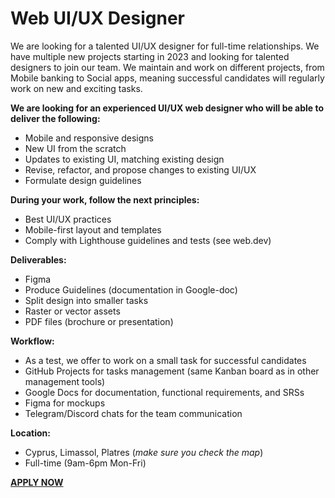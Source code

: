 # Web UI/UX Designer

We are looking for a talented UI/UX designer for full-time relationships. We have multiple new projects starting in 2023 and looking for talented designers to join our team. We maintain and work on different projects, from Mobile banking to Social apps, meaning successful candidates will regularly work on new and exciting tasks.

__We are looking for an experienced UI/UX web designer who will be able to deliver the following:__

- Mobile and responsive designs
- New UI from the scratch
- Updates to existing UI, matching existing design
- Revise, refactor, and propose changes to existing UI/UX
- Formulate design guidelines

__During your work, follow the next principles:__

- Best UI/UX practices
- Mobile-first layout and templates
- Comply with Lighthouse guidelines and tests (see web.dev)

__Deliverables:__

- Figma
- Produce Guidelines (documentation in Google-doc)
- Split design into smaller tasks
- Raster or vector assets
- PDF files (brochure or presentation)

__Workflow:__

- As a test, we offer to work on a small task for successful candidates
- GitHub Projects for tasks management (same Kanban board as in other management tools)
- Google Docs for documentation, functional requirements, and SRSs
- Figma for mockups
- Telegram/Discord chats for the team communication

__Location:__

- Cyprus, Limassol, Platres (*make sure you check the map*)
- Full-time (9am-6pm Mon-Fri)

__[APPLY NOW](https://docs.google.com/forms/d/e/1FAIpQLSeiyr2WwIY794XK80oD8IUSaHM-I9qm0f0YZPUdchMD8IWjJw/viewform)__
